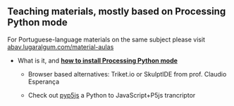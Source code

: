 ## Teaching materials, mostly based on Processing Python mode

For Portuguese-language materials on the same subject please visit [abav.lugaralgum.com/material-aulas](https://abav.lugaralgum.com/material-aulas)

- What is it, and [**how to install Processing Python mode**](https://abav.lugaralgum.com/como-instalar-o-processing-modo-python/index-EN.html)

	- Browser based alternatives: Triket.io or SkulptIDE from prof. Claudio Esperança
    
	- Check out [pyp5js](github.com/berinhard/pyp5js) a Python to JavaScript+P5js trancriptor


